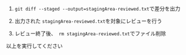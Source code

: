 1. `git diff --staged --output=stagingArea-reviewed.txt`で差分を出力

2. 出力された `stagingArea-reviewed.txt`を対象にレビューを行う

3. レビュー終了後、` rm stagingArea-reviewed.txt`でファイル削除

以上を実行してください
